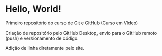 # Hello, World!
 Primeiro repositório do curso de Git e GitHub (Curso em Vídeo)

Criação de repositório pelo GitHub Desktop, envio para o GitHub remoto (push) e versionamento de código.

Adição de linha diretamente pelo site.
